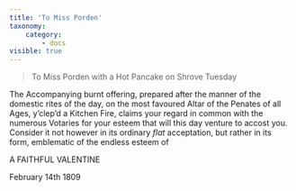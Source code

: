 ```yaml
---
title: 'To Miss Porden'
taxonomy:
    category:
        - docs
visible: true
---
```


> To Miss Porden with a Hot Pancake on Shrove Tuesday

The Accompanying burnt offering, prepared after the manner of the domestic rites of the day, on the most favoured Altar of the Penates of all Ages, y’clep’d a Kitchen Fire, claims your regard in common with the numerous Votaries for your esteem that will this day venture to accost you. Consider it not however in its ordinary *flat* acceptation, but rather in its form, emblematic of the endless esteem of

A FAITHFUL VALENTINE

February 14th 1809